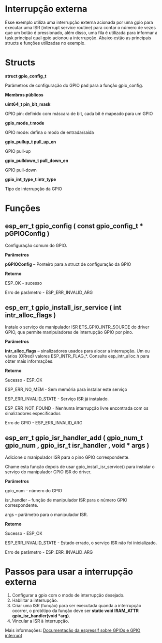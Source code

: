# Interrupção externa
Esse exemplo utiliza uma interrupção externa acionada por uma gpio para executar uma ISR (interrupt service routine) para contar o número de vezes que um
botão é pressionado, além disso, uma fila é utilizada para informar a task principal qual gpio acionou a interrupção. Abaixo estão as principais structs e
funções utilizadas no exemplo.

# Structs

**struct gpio_config_t**

Parâmetros de configuração do GPIO pad para a função gpio_config.

**Membros públicos**

**uint64_t pin_bit_mask**

GPIO pin: definido com máscara de bit, cada bit é mapeado para um GPIO

**gpio_mode_t mode**

GPIO mode: defina o modo de entrada/saída

**gpio_pullup_t pull_up_en**

GPIO pull-up

**gpio_pulldown_t pull_down_en**

GPIO pull-down

**gpio_int_type_t intr_type**

Tipo de interrupção da GPIO

# Funções

## esp_err_t gpio_config ( const gpio_config_t * pGPIOConfig )

Configuração comum do GPIO.

**Parâmetros**

**pGPIOConfig** – Ponteiro para a struct de configuração da GPIO

**Retorno**

ESP_OK - sucesso

Erro de parâmetro - ESP_ERR_INVALID_ARG

## esp_err_t gpio_install_isr_service ( int intr_alloc_flags )

Instale o serviço de manipulador ISR ETS_GPIO_INTR_SOURCE do driver GPIO, que permite manipuladores de interrupção GPIO por pino.

**Parâmetros**

**intr_alloc_flags** – sinalizadores usados para alocar a interrupção. Um ou vários (ORred) valores ESP_INTR_FLAG_*. Consulte esp_intr_alloc.h para obter mais informações.

**Retorno**

Sucesso - ESP_OK

ESP_ERR_NO_MEM - Sem memória para instalar este serviço

ESP_ERR_INVALID_STATE - Serviço ISR já instalado.

ESP_ERR_NOT_FOUND - Nenhuma interrupção livre encontrada com os sinalizadores especificados

Erro de GPIO - ESP_ERR_INVALID_ARG

## esp_err_t gpio_isr_handler_add ( gpio_num_t gpio_num , gpio_isr_t isr_handler , void * args )

Adicione o manipulador ISR para o pino GPIO correspondente.

Chame esta função depois de usar gpio_install_isr_service() para instalar o serviço do manipulador GPIO ISR do driver.

**Parâmetros**

gpio_num – número do GPIO

isr_handler – função de manipulador ISR para o número GPIO correspondente.

args – parâmetro para o manipulador ISR.

**Retorno**

Sucesso - ESP_OK

ESP_ERR_INVALID_STATE - Estado errado, o serviço ISR não foi inicializado.

Erro de parâmetro - ESP_ERR_INVALID_ARG

# Passos para usar a interrupção externa

1. Configurar a gpio com o modo de interrupção desejado.
2. Habilitar a interrupção.
3. Criar uma ISR (função) para ser executada quanda a interrupção ocorrer, o protótipo da função deve ser **static void IRAM_ATTR gpio_isr_handler(void \*arg)**.
4. Vincular a ISR à interrupção.

Mais informações: [Documentação da espressif sobre GPIOs e GPIO interrupt](https://docs.espressif.com/projects/esp-idf/en/latest/esp32/api-reference/peripherals/gpio.html)
